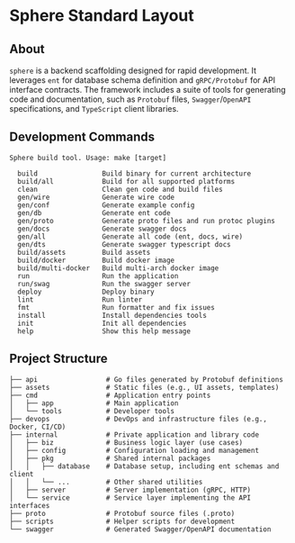 # Sphere Standard Layout

## About

`sphere` is a backend scaffolding designed for rapid development. It leverages `ent` for database schema definition and `gRPC/Protobuf` for API interface contracts. The framework includes a suite of tools for generating code and documentation, such as `Protobuf` files, `Swagger`/`OpenAPI` specifications, and `TypeScript` client libraries.


## Development Commands

```
Sphere build tool. Usage: make [target]

  build                Build binary for current architecture
  build/all            Build for all supported platforms
  clean                Clean gen code and build files
  gen/wire             Generate wire code
  gen/conf             Generate example config
  gen/db               Generate ent code
  gen/proto            Generate proto files and run protoc plugins
  gen/docs             Generate swagger docs
  gen/all              Generate all code (ent, docs, wire)
  gen/dts              Generate swagger typescript docs
  build/assets         Build assets
  build/docker         Build docker image
  build/multi-docker   Build multi-arch docker image
  run                  Run the application
  run/swag             Run the swagger server
  deploy               Deploy binary
  lint                 Run linter
  fmt                  Run formatter and fix issues
  install              Install dependencies tools
  init                 Init all dependencies
  help                 Show this help message
```

## Project Structure

```
├── api                 # Go files generated by Protobuf definitions
├── assets              # Static files (e.g., UI assets, templates)
├── cmd                 # Application entry points
│   ├── app             # Main application
│   └── tools           # Developer tools
├── devops              # DevOps and infrastructure files (e.g., Docker, CI/CD)
├── internal            # Private application and library code
│   ├── biz             # Business logic layer (use cases)
│   ├── config          # Configuration loading and management
│   ├── pkg             # Shared internal packages
│   │   ├── database    # Database setup, including ent schemas and client
│   │   └── ...         # Other shared utilities
│   ├── server          # Server implementation (gRPC, HTTP)
│   └── service         # Service layer implementing the API interfaces
├── proto               # Protobuf source files (.proto)
├── scripts             # Helper scripts for development
└── swagger             # Generated Swagger/OpenAPI documentation
```